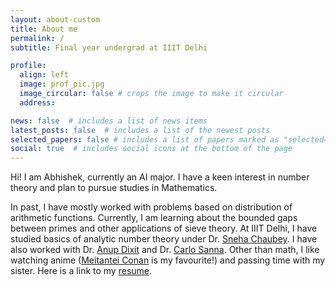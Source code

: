 ```yaml
---
layout: about-custom
title: About me
permalink: /
subtitle: Final year undergrad at IIIT Delhi

profile:
  align: left
  image: prof_pic.jpg
  image_circular: false # crops the image to make it circular
  address: 

news: false  # includes a list of news items
latest_posts: false  # includes a list of the newest posts
selected_papers: false # includes a list of papers marked as "selected={true}"
social: true  # includes social icons at the bottom of the page
---
```


Hi! I am Abhishek, currently an AI major. I have a keen interest in number theory and plan to pursue studies in Mathematics. 

In past, I have mostly worked with problems based on distribution of arithmetic functions. Currently, I am learning about the bounded gaps between primes and other applications of sieve theory. At IIIT Delhi, I have studied basics of analytic number theory under Dr. [Sneha Chaubey](https://www.iiitd.ac.in/sneha). I have also worked with Dr. [Anup Dixit](https://www.imsc.res.in/~anupdixit/) and Dr. [Carlo Sanna](https://sites.google.com/view/carlo-sanna-math). Other than math, I like watching anime ([Meitantei Conan](https://www.detectiveconanworld.com/wiki/Main_Page) is my favourite!) and passing time with my sister. Here is a link to my [resume](https://drive.google.com/file/d/1d2LWJ3342Cco_QuRnZzPX63-DINzfoOJ/view?usp=sharing).


